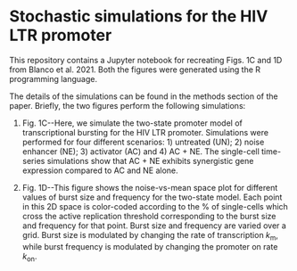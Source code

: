 # Stochastic simulations for the HIV LTR promoter
This repository contains a Jupyter notebook for recreating Figs. 1C and 1D from
Blanco et al. 2021. Both the figures were generated using the R programming language.

The details of the simulations can be found in the methods section of the paper.
Briefly, the two figures perform the following simulations:

1. Fig. 1C--Here, we simulate the two-state promoter model of transcriptional
bursting for the HIV LTR promoter. Simulations were performed for four different
scenarios: 1) untreated (UN); 2) noise enhancer (NE); 3) activator (AC) and 4)
AC + NE. The single-cell time-series simulations show that AC + NE exhibits
synergistic gene expression compared to AC and NE alone.

2. Fig. 1D--This figure shows the noise-vs-mean space plot for different values
of burst size and frequency for the two-state model. Each point in this 2D space
is color-coded according to the % of single-cells which cross the active
replication threshold corresponding to the burst size and frequency for that point.
Burst size and frequency are varied over a grid. Burst size is modulated by changing
the rate of transcription *k*<sub>m</sub>, while burst frequency is modulated by
changing the promoter on rate *k*<sub>on</sub>.
